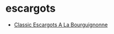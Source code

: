 # escargots

 * [Classic Escargots A La Bourguignonne](../index/c/classic-escargots-a-la-bourguignonne-104750.json)
